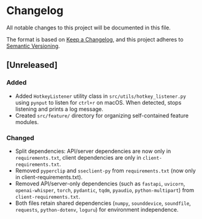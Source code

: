 # Changelog

All notable changes to this project will be documented in this file.

The format is based on [Keep a Changelog](https://keepachangelog.com/en/1.0.0/), and this project adheres to [Semantic Versioning](https://semver.org/spec/v2.0.0.html).

## [Unreleased]
### Added
- Added `HotkeyListener` utility class in `src/utils/hotkey_listener.py` using `pynput` to listen for `ctrl+r` on macOS. When detected, stops listening and prints a log message.
- Created `src/feature/` directory for organizing self-contained feature modules.
### Changed
- Split dependencies: API/server dependencies are now only in `requirements.txt`, client dependencies are only in `client-requirements.txt`.
- Removed `pyperclip` and `sseclient-py` from `requirements.txt` (now only in client-requirements.txt).
- Removed API/server-only dependencies (such as `fastapi`, `uvicorn`, `openai-whisper`, `torch`, `pydantic`, `tqdm`, `pyaudio`, `python-multipart`) from `client-requirements.txt`.
- Both files retain shared dependencies (`numpy`, `sounddevice`, `soundfile`, `requests`, `python-dotenv`, `loguru`) for environment independence. 